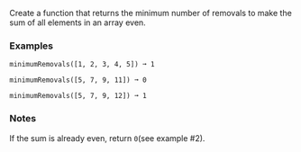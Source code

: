 Create a function that returns the minimum number of removals to make the sum of all elements in an array even.


### Examples ###
    minimumRemovals([1, 2, 3, 4, 5]) ➞ 1

    minimumRemovals([5, 7, 9, 11]) ➞ 0

    minimumRemovals([5, 7, 9, 12]) ➞ 1


### Notes ###
If the sum is already even, return `0`(see example #2).